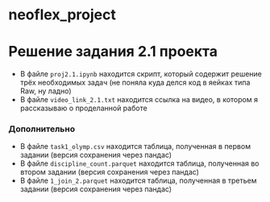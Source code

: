 # neoflex_project

# Решение задания 2.1 проекта

- В файле ```proj2.1.ipynb``` находится скрипт, который содержит решение трёх необходимых задач (не поняла куда делся код в яейках типа Raw, ну ладно)
- В файле ```video_link_2.1.txt``` находится ссылка на видео, в котором я рассказываю о проделанной работе

### Дополнительно

- В файле ```task1_olymp.csv``` находится таблица, полученная в первом задании (версия сохранения через пандас)
- В файле ```discipline_count.parquet``` находится таблица, полученная во втором задании (версия сохранения через пандас)
- В файле ```1_join_2.parquet``` находится таблица, полученная в третьем задании (версия сохранения через пандас)
